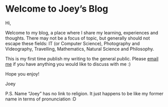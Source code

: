 # Welcome to Joey’s Blog

Hi,

Welcome to my blog, a place where I share my learning, experiences and thoughts. There may not be a focus of topic, but generally should not escape these fields: IT (or Computer Science), Photography and Videography, Travelling, Mathematics, Natural Science and Philosophy.

This is my first time publish my writing to the general public. Please [email me](mailto:joey.teng.dev@gmail.com) if you have anything you would like to discuss with me :)

Hope you enjoy!

Joey

P.S. Name “Joey” has no link to religion. It just happens to be like my former name in terms of pronunciation :D
